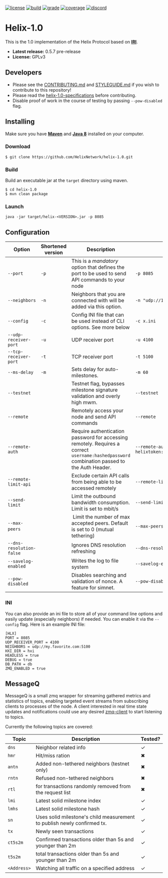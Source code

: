 <!-- [![doc][1]][2] ![GitHub release][3] [![matrix][12]][13] -->
[![license][4]][5] [![build][6]][7] [![grade][8]][9] [![coverage][10]][11] [![discord][14]][15]

[1]: https://javadoc-badge.appspot.com/helixnetwork/helix-1.0.svg?label=javadocs
[2]: https://javadoc-badge.appspot.com/helixnetwork/helix-1.0
[3]: https://img.shields.io/github/release/helixnetwork/helix-1.0.svg
[4]: https://img.shields.io/badge/License-GPLv3-blue.svg
[5]: LICENSE
[6]: https://travis-ci.com/HelixNetwork/helix-1.0.svg?token=iyim5S8NXU1bnHDx8VMr&branch=master
[7]: https://travis-ci.com/HelixNetwork/helix-1.0
[8]: https://api.codacy.com/project/badge/Grade/0756a1f4690c453e99da9e242695634d
[9]: https://www.codacy.com?utm_source=github.com&amp;utm_medium=referral&amp;utm_content=HelixNetwork/helix-1.0&amp;utm_campaign=Badge_Grade
[10]: https://codecov.io/gh/helixnetwork/helix-1.0/branch/dev/graph/badge.svg?token=0IRQbGplCg
[11]: https://codecov.io/gh/helixnetwork/helix-1.0
[12]: https://img.shields.io/matrix/helixnetwork:matrix.org.svg?label=matrix
[13]: https://riot.im/app/#/room/#helixnetwork:matrix.org
[14]: https://img.shields.io/discord/410771391600656395.svg?label=discord
[15]: https://discord.gg/PjAKR8q

# Helix-1.0
This is the 1.0 implementation of the Helix Protocol based on [**IRI**](https://github.com/iotaledger/iri/).
* **Latest release:** 0.5.7 pre-release
* **License:** GPLv3

## Developers

- Please see the [CONTRIBUTING.md](https://github.com/HelixNetwork/helix-1.0/blob/dev/CONTRIBUTING.md) and [STYLEGUIDE.md](https://github.com/HelixNetwork/helix-1.0/blob/dev/STYLEGUIDE.md) if you wish to contribute to this repository!
- Please read the [helix-1.0-specifications](https://github.com/HelixNetwork/helix-specs/blob/master/specs/helix-1.0.md) before contributing.
- Disable proof of work in the course of testing by passing `--pow-disabled` flag.

## Installing   
Make sure you have [**Maven**](https://maven.apache.org/) and [**Java 8**](https://www.oracle.com/technetwork/java/javase/downloads/jdk8-downloads-2133151.html) installed on your computer.

### Download
```
$ git clone https://github.com/HelixNetwork/helix-1.0.git
```
### Build
Build an executable jar at the `target` directory using maven.
```
$ cd helix-1.0
$ mvn clean package
```

### Launch
```
java -jar target/helix-<VERSION>.jar -p 8085
```

## Configuration
Option | Shortened version | Description | Example Input
--- | --- | --- | ---
`--port` | `-p` | This is a *mandatory* option that defines the port to be used to send API commands to your node | `-p 8085`
`--neighbors` | `-n` | Neighbors that you are connected with will be added via this option. | `-n "udp://148.148.148.148:4100 udp://[2001:db8:a0b:12f0::1]:4100"`
`--config` | `-c` | Config INI file that can be used instead of CLI options. See more below | `-c x.ini`
`--udp-receiver-port` | `-u` | UDP receiver port | `-u 4100`
`--tcp-receiver-port` | `-t` | TCP receiver port | `-t 5100`
`--ms-delay`| `-m` | Sets delay for auto-milestones. | `-m 60`
`--testnet` | | Testnet flag, bypasses milestone signature validation and overly high mwm. | `--testnet`
`--remote` | | Remotely access your node and send API commands | `--remote`
`--remote-auth` | | Require authentication password for accessing remotely. Requires a correct `username:hashedpassword` combination passed to the Auth Header. | `--remote-auth helixtoken:a3fcb75bbfc68db05a5207c2afc97fc496ec86e7ecdd6a933be4d1bad8f74c34`
`--remote-limit-api` | | Exclude certain API calls from being able to be accessed remotely | `--remote-limit-api "attachToTangle, addNeighbors"`
`--send-limit`| | Limit the outbound bandwidth consumption. Limit is set to mbit/s | `--send-limit 1.0`
`--max-peers` | | Limit the number of max accepted peers. Default is set to 0 (mutual tethering) | `--max-peers 8`
`--dns-resolution-false` | | Ignores DNS resolution refreshing  | `--dns-resolution-false`
`--savelog-enabled` | | Writes the log to file system | `--savelog-enabled`
`--pow-disabled` | | Disables searching and validation of nonce. A feature for simnet. | `--pow-disabled`

### INI
You can also provide an ini file to store all of your command line options and easily update (especially neighbors) if needed. You can enable it via the `--config` flag. Here is an example INI file:
```
[HLX]
PORT = 8085
UDP_RECEIVER_PORT = 4100
NEIGHBORS = udp://my.favorite.com:5100
HXI_DIR = hxi
HEADLESS = true
DEBUG = true
DB_PATH = db
ZMQ_ENABLED = true
```

## MessageQ

MessageQ is a small zmq wrapper for streaming gathered metrics and statistics of topics, enabling targeted event streams from subscribing clients to processes of the node.
A client interested in real time state updates and notifications could use any desired [zmq-client](https://github.com/zeromq/zeromq.js/) to start listening to topics.

Currently the following topics are covered:

| Topic      | Description                     | Tested?|
| ---------- | ------------------------------- | ------ |
| `dns`      | Neighbor related info           |✓|
| `hmr`      | Hit/miss ration                 |✖|
| `antn`     | Added non-tethered neighbors (testnet only) |✖|
| `rntn`     | Refused non-tethered neighbors  |✖|
| `rtl`      | for transactions randomly removed from the request list|✖|
| `lmi`      | Latest solid milestone index    |✓|
| `lmhs`     | Latest solid milestone hash     |✓|
| `sn`       | Uses solid milestone's child measurement to publish newly confirmed tx.|✓|
| `tx`       | Newly seen transactions         |✓|
| `ct5s2m`   | Confirmed transactions older than 5s and younger than 2m|✓|
| `t5s2m`    | total transactions older than 5s and younger than 2m|✓|
| `<Address>`| Watching all traffic on a specified address|✓|
